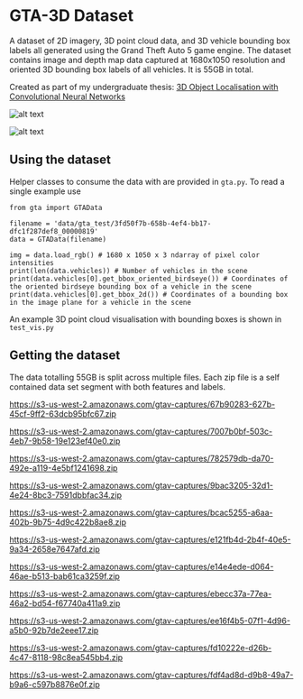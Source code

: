 # GTA-3D Dataset
A dataset of 2D imagery, 3D point cloud data, and 3D vehicle bounding box labels all generated using the Grand Theft Auto 5 game engine. The dataset contains image and depth map data captured at 1680x1050 resolution and oriented 3D bounding box labels of all vehicles. It is 55GB in total.

Created as part of my undergraduate thesis: [3D Object Localisation with Convolutional Neural Networks](3D-object-localisation-with-cnns.pdf)

![alt text](https://raw.githubusercontent.com/oscarmcnulty/gta-3d-dataset/master/3fd50f7b-658b-4ef4-bb17-dfc1f287def8_00000134.jpg)

![alt text](https://raw.githubusercontent.com/oscarmcnulty/gta-3d-dataset/master/3fd50f7b-658b-4ef4-bb17-dfc1f287def8_00000134_preds.png)

## Using the dataset
Helper classes to consume the data with are provided in `gta.py`. To read a single example use
```
from gta import GTAData

filename = 'data/gta_test/3fd50f7b-658b-4ef4-bb17-dfc1f287def8_00000819'
data = GTAData(filename)

img = data.load_rgb() # 1680 x 1050 x 3 ndarray of pixel color intensities
print(len(data.vehicles)) # Number of vehicles in the scene
print(data.vehicles[0].get_bbox_oriented_birdseye()) # Coordinates of the oriented birdseye bounding box of a vehicle in the scene
print(data.vehicles[0].get_bbox_2d()) # Coordinates of a bounding box in the image plane for a vehicle in the scene
```
An example 3D point cloud visualisation with bounding boxes is shown in `test_vis.py`

## Getting the dataset
  
The data totalling 55GB is split across multiple files. Each zip file is a self contained data set segment with both features and labels.

https://s3-us-west-2.amazonaws.com/gtav-captures/67b90283-627b-45cf-9ff2-63dcb95bfc67.zip

https://s3-us-west-2.amazonaws.com/gtav-captures/7007b0bf-503c-4eb7-9b58-19e123ef40e0.zip

https://s3-us-west-2.amazonaws.com/gtav-captures/782579db-da70-492e-a119-4e5bf1241698.zip

https://s3-us-west-2.amazonaws.com/gtav-captures/9bac3205-32d1-4e24-8bc3-7591dbbfac34.zip

https://s3-us-west-2.amazonaws.com/gtav-captures/bcac5255-a6aa-402b-9b75-4d9c422b8ae8.zip

https://s3-us-west-2.amazonaws.com/gtav-captures/e121fb4d-2b4f-40e5-9a34-2658e7647afd.zip

https://s3-us-west-2.amazonaws.com/gtav-captures/e14e4ede-d064-46ae-b513-bab61ca3259f.zip

https://s3-us-west-2.amazonaws.com/gtav-captures/ebecc37a-77ea-46a2-bd54-f67740a411a9.zip

https://s3-us-west-2.amazonaws.com/gtav-captures/ee16f4b5-07f1-4d96-a5b0-92b7de2eee17.zip

https://s3-us-west-2.amazonaws.com/gtav-captures/fd10222e-d26b-4c47-8118-98c8ea545bb4.zip

https://s3-us-west-2.amazonaws.com/gtav-captures/fdf4ad8d-d9b8-49a7-b9a6-c597b8876e0f.zip
